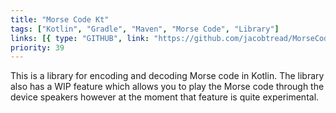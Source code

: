 ```yaml
---
title: "Morse Code Kt"
tags: ["Kotlin", "Gradle", "Maven", "Morse Code", "Library"]
links: [{ type: "GITHUB", link: "https://github.com/jacobtread/MorseCode" }]
priority: 39
---
```


This is a library for encoding and decoding Morse code in Kotlin. The library also has a WIP
feature which allows you to play the Morse code through the device speakers however at
the moment that feature is quite experimental.

